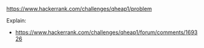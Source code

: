 https://www.hackerrank.com/challenges/qheap1/problem

Explain:
- https://www.hackerrank.com/challenges/qheap1/forum/comments/169326
